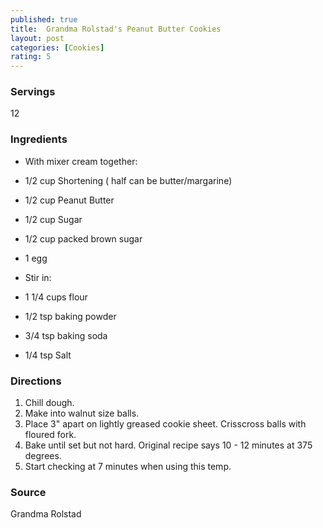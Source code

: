 ```yaml
---
published: true
title:  Grandma Rolstad's Peanut Butter Cookies
layout: post
categories: [Cookies]
rating: 5
---
```

### Servings
12

### Ingredients
- With mixer cream together:
- 1/2 cup Shortening ( half can be butter/margarine)
- 1/2 cup Peanut Butter
- 1/2 cup Sugar
- 1/2 cup packed brown sugar
- 1 egg

- Stir in:
- 1 1/4 cups flour
- 1/2 tsp baking powder
- 3/4 tsp baking soda
- 1/4 tsp Salt

### Directions
1. Chill dough.
2. Make into walnut size balls.
3. Place 3" apart on lightly greased cookie sheet. Crisscross balls with floured fork.
4. Bake until set but not hard. Original recipe says 10 - 12 minutes at 375 degrees.
5. Start checking at 7 minutes when using this temp.

### Source
Grandma Rolstad
